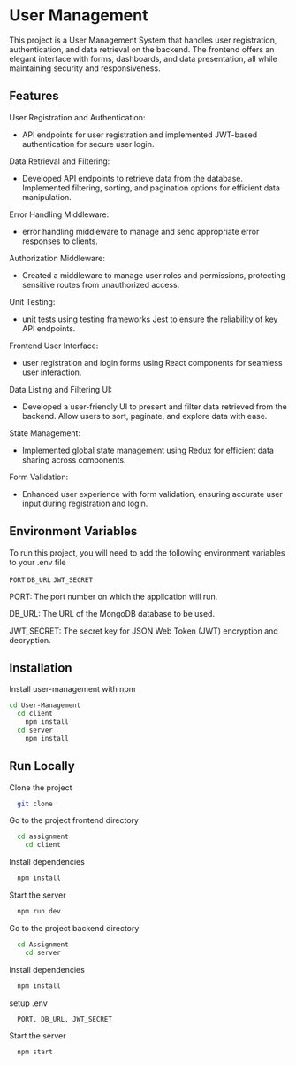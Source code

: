 
# User Management

This project is a User Management System that handles user registration, authentication, and data retrieval on the backend. The frontend offers an elegant interface with forms, dashboards, and data presentation, all while maintaining security and responsiveness.

## Features

User Registration and Authentication:
- API endpoints for user registration and implemented JWT-based authentication for secure user login.

Data Retrieval and Filtering:
- Developed API endpoints to retrieve data from the database.
  Implemented filtering, sorting, and pagination options for efficient data manipulation.

Error Handling Middleware:
- error handling middleware to manage and send appropriate error responses to clients.

Authorization Middleware:
- Created a middleware to manage user roles and permissions, protecting sensitive routes from unauthorized access.

Unit Testing:
- unit tests using testing frameworks Jest to ensure the reliability of key API endpoints.

Frontend User Interface:
- user registration and login forms using React components for seamless user interaction.

Data Listing and Filtering UI:
- Developed a user-friendly UI to present and filter data retrieved from the backend.
  Allow users to sort, paginate, and explore data with ease.

State Management:
- Implemented global state management using  Redux for efficient data sharing across components.

Form Validation:
- Enhanced user experience with form validation, ensuring accurate user input during registration and login.

## Environment Variables

To run this project, you will need to add the following environment variables to your .env file

`PORT` 
`DB_URL`
`JWT_SECRET`

PORT: The port number on which the application will run.

DB\_URL: The URL of the MongoDB database to be used.

JWT\_SECRET: The secret key for JSON Web Token (JWT) encryption and decryption.


## Installation

Install user-management with npm

```bash
cd User-Management
  cd client
    npm install
  cd server
    npm install
```
    
## Run Locally

Clone the project

```bash
  git clone 
```

Go to the project frontend directory

```bash
  cd assignment
    cd client
```

Install dependencies

```bash
  npm install
```

Start the server

```bash
  npm run dev
```


Go to the project backend directory

```bash
  cd Assignment
    cd server
```

Install dependencies

```bash
  npm install
```

setup .env

```bash
  PORT, DB_URL, JWT_SECRET
```


Start the server

```bash
  npm start
```
